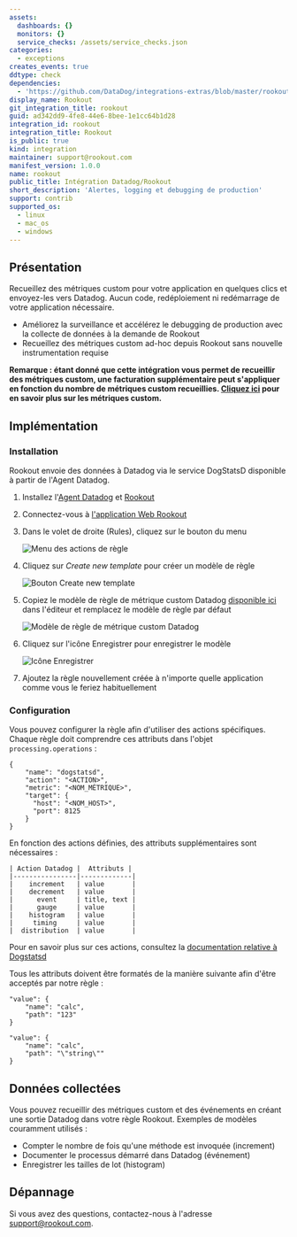 ```yaml
---
assets:
  dashboards: {}
  monitors: {}
  service_checks: /assets/service_checks.json
categories:
  - exceptions
creates_events: true
ddtype: check
dependencies:
  - 'https://github.com/DataDog/integrations-extras/blob/master/rookout/README.md'
display_name: Rookout
git_integration_title: rookout
guid: ad342dd9-4fe8-44e6-8bee-1e1cc64b1d28
integration_id: rookout
integration_title: Rookout
is_public: true
kind: integration
maintainer: support@rookout.com
manifest_version: 1.0.0
name: rookout
public_title: Intégration Datadog/Rookout
short_description: 'Alertes, logging et debugging de production'
support: contrib
supported_os:
  - linux
  - mac_os
  - windows
---
```

## Présentation

Recueillez des métriques custom pour votre application en quelques clics et envoyez-les vers Datadog. Aucun code, redéploiement ni redémarrage de votre application nécessaire.

* Améliorez la surveillance et accélérez le debugging de production avec la collecte de données à la demande de Rookout
* Recueillez des métriques custom ad-hoc depuis Rookout sans nouvelle instrumentation requise

**Remarque : étant donné que cette intégration vous permet de recueillir des métriques custom, une facturation supplémentaire peut s'appliquer en fonction du nombre de métriques custom recueillies. [Cliquez ici][1] pour en savoir plus sur les métriques custom.**

## Implémentation

### Installation

Rookout envoie des données à Datadog via le service DogStatsD disponible à partir de l'Agent Datadog.

1. Installez l'[Agent Datadog][2] et [Rookout][3]

2. Connectez-vous à [l'application Web Rookout][4]

3. Dans le volet de droite (Rules), cliquez sur le bouton du menu

    ![Menu des actions de règle][5]

4. Cliquez sur *Create new template* pour créer un modèle de règle

    ![Bouton Create new template][6]

5. Copiez le modèle de règle de métrique custom Datadog [disponible ici][7] dans l'éditeur et remplacez le modèle de règle par défaut

    ![Modèle de règle de métrique custom Datadog][8]

6. Cliquez sur l'icône Enregistrer pour enregistrer le modèle

    ![Icône Enregistrer][9]

7. Ajoutez la règle nouvellement créée à n'importe quelle application comme vous le feriez habituellement

### Configuration

Vous pouvez configurer la règle afin d'utiliser des actions spécifiques. Chaque règle doit comprendre ces attributs dans l'objet `processing.operations` :

```
{
    "name": "dogstatsd",
    "action": "<ACTION>",
    "metric": "<NOM_MÉTRIQUE>",
    "target": {
      "host": "<NOM_HOST>",
      "port": 8125
    }
}
```

En fonction des actions définies, des attributs supplémentaires sont nécessaires :

```
| Action Datadog |  Attributs |
|----------------|-------------|
|    increment   | value       |
|    decrement   | value       |
|      event     | title, text |
|      gauge     | value       |
|    histogram   | value       |
|     timing     | value       |
|  distribution  | value       |
```

Pour en savoir plus sur ces actions, consultez la [documentation relative à Dogstatsd][10]

Tous les attributs doivent être formatés de la manière suivante afin d'être acceptés par notre règle :

```
"value": {
    "name": "calc",
    "path": "123"
}
```

```
"value": {
    "name": "calc",
    "path": "\"string\""
}
```

## Données collectées
Vous pouvez recueillir des métriques custom et des événements en créant une sortie Datadog dans votre règle Rookout. Exemples de modèles couramment utilisés :

* Compter le nombre de fois qu'une méthode est invoquée (increment)
* Documenter le processus démarré dans Datadog (événement)
* Enregistrer les tailles de lot (histogram)

## Dépannage

Si vous avez des questions, contactez-nous à l'adresse support@rookout.com.

[1]: https://docs.datadoghq.com/fr/getting_started/custom_metrics
[2]: https://docs.datadoghq.com/fr/agent
[3]: https://docs.rookout.com/docs/getting-started.html
[4]: https://app.rookout.com
[5]: https://raw.githubusercontent.com/DataDog/integrations-extras/master/rookout/images/click_rule_action.png
[6]: https://raw.githubusercontent.com/DataDog/integrations-extras/master/rookout/images/click_new_template.png
[7]: https://raw.githubusercontent.com/DataDog/integrations-extras/master/rookout/rule-template.json
[8]: https://raw.githubusercontent.com/DataDog/integrations-extras/master/rookout/images/datadog_rule_template.png
[9]: https://raw.githubusercontent.com/DataDog/integrations-extras/master/rookout/images/click_save.png
[10]: https://docs.datadoghq.com/fr/developers/dogstatsd


